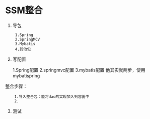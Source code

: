 # SSM整合
1. 导包
    
        1.Spring
        2.SpringMCV
        3.Mybatis
        4.其他包
2. 写配置

    1.Spring配置
    2.springmvc配置
    3.mybatis配置
        他其实就两步，使用mybatispring


整合步骤：

        1.导入整合包：能将dao的实现加入到容器中
        2.

3. 测试